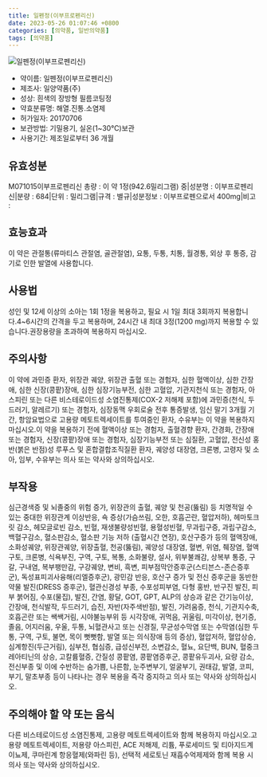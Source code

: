 ```yaml
---
title: 일펜정(이부프로펜리신)
date: 2023-05-26 01:07:46 +0800
categories: [의약품, 일반의약품]
tags: [의약품]
---
```

![일펜정(이부프로펜리신)](https://nedrug.mfds.go.kr/pbp/cmn/itemImageDownload/150160203116300129)

- 약이름: 일펜정(이부프로펜리신)
- 제조사: 일양약품(주)
- 성상: 흰색의 장방형 필름코팅정
- 약효분류명: 해열.진통.소염제
- 허가일자: 20170706
- 보관방법: 기밀용기, 실온(1~30℃)보관
- 사용기간: 제조일로부터 36 개월
## 유효성분
M071015이부프로펜리신
총량 : 이 약 1정(942.6밀리그램) 중|성분명 : 이부프로펜리신|분량 : 684|단위 : 밀리그램|규격 : 별규|성분정보 : 이부프로펜으로서 400mg|비고 :
## 효능효과
이 약은 관절통(류마티스 관절염, 골관절염), 요통, 두통, 치통, 월경통, 외상 후 통증, 감기로 인한 발열에 사용합니다.
## 사용법
성인 및 12세 이상의 소아는 1회 1정을 복용하고, 필요 시 1일 최대 3회까지 복용합니다.4~6시간의 간격을 두고 복용하며, 24시간 내 최대 3정(1200 mg)까지 복용할 수 있습니다.권장용량을 초과하여 복용하지 마십시오.
## 주의사항
이 약에 과민증 환자, 위장관 궤양, 위장관 출혈 또는 경험자, 심한 혈액이상, 심한 간장애, 심한 신장(콩팥)장애, 심한 심장기능부전, 심한 고혈압, 기관지천식 또는 경험자, 아스피린 또는 다른 비스테로이드성 소염진통제(COX-2 저해제 포함)에 과민증(천식, 두드러기, 알레르기) 또는 경험자, 심장동맥 우회로술 전후 통증발생, 임신 말기 3개월 기간, 항암요법으로 고용량 메토트렉세이트를 투여중인 환자, 수유부는 이 약을 복용하지 마십시오.이 약을 복용하기 전에 혈액이상 또는 경험자, 출혈경향 환자, 간경화, 간장애 또는 경험자, 신장(콩팥)장애 또는 경험자, 심장기능부전 또는 심질환, 고혈압, 전신성 홍반(붉은 반점)성 루푸스 및 혼합결합조직질환 환자, 궤양성 대장염, 크론병, 고령자 및 소아, 임부, 수유부는 의사 또는 약사와 상의하십시오.
## 부작용
심근경색증 및 뇌졸중의 위험 증가, 위장관의 출혈, 궤양 및 천공(뚫림) 등 치명적일 수 있는 중대한 위장관계 이상반응, 쇽 증상(가슴쓰림, 오한, 호흡곤란, 혈압저하), 헤마토크릿 감소, 헤모글로빈 감소, 빈혈, 재생불량성빈혈, 용혈성빈혈, 무과립구증, 과립구감소, 백혈구감소, 혈소판감소, 혈소판 기능 저하 (출혈시간 연장), 호산구증가 등의 혈액장애, 소화성궤양, 위장관궤양, 위장출혈, 천공(뚫림), 궤양성 대장염, 혈변, 위염, 췌장염, 혈액구토, 크론병, 식욕부진, 구역, 구토, 복통, 소화불량, 설사, 위부불쾌감, 상복부 통증, 구갈, 구내염, 복부팽만감, 구강궤양, 변비, 흑변, 피부점막안증후군(스티븐스-존슨증후군), 독성표피괴사융해(리엘증후군), 광민감 반응, 호산구 증가 및 전신 증후군을 동반한 약물 발진(DRESS 증후군), 혈관신경성 부종, 수포성피부염, 다형 홍반, 반구진 발진, 피부 붉어짐, 수포(물집), 발진, 간염, 황달, GOT, GPT, ALP의 상승과 같은 간기능이상, 간장애, 천식발작, 두드러기, 습진, 자반(자주색반점), 발진, 가려움증, 천식, 기관지수축, 호흡곤란 또는 쌕쌕거림, 시야불능부위 등 시각장애, 귀먹음, 귀울림, 미각이상, 현기증, 졸음, 어지러움, 우울, 두통, 뇌혈관사고 또는 신경질, 무균성수막염 또는 수막염(심한 두통, 구역, 구토, 불면, 목이 뻣뻣함, 발열 또는 의식장애 등의 증상), 혈압저하, 혈압상승, 심계항진(두근거림), 심부전, 협심증, 급성신부전, 소변감소, 혈뇨, 요단백, BUN, 혈중크레아티닌의 상승, 고칼륨혈증, 간질성 콩팥염, 콩팥염증후군, 콩팥유두괴사, 요량 감소, 전신부종 및 이에 수반하는 숨가쁨, 나른함, 눈주변부기, 얼굴부기, 권태감, 발열, 코피, 부기, 말초부종 등이 나타나는 경우 복용을 즉각 중지하고 의사 또는 약사와 상의하십시오.
## 주의해야 할 약 또는 음식
다른 비스테로이드성 소염진통제, 고용량 메토트렉세이트와 함께 복용하지 마십시오.고용량 메토트렉세이트, 저용량 아스피린, ACE 저해제, 리튬, 푸로세미드 및 티아지드계 이뇨제, 쿠마린계 항응혈제(와파린 등), 선택적 세로토닌 재흡수억제제와 함께 복용 시 의사 또는 약사와 상의하십시오.
